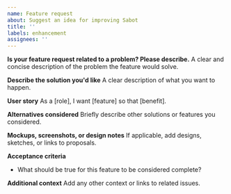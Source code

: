 ```yaml
---
name: Feature request
about: Suggest an idea for improving Sabot
title: ''
labels: enhancement
assignees: ''
---
```


**Is your feature request related to a problem? Please describe.**
A clear and concise description of the problem the feature would solve.

**Describe the solution you'd like**
A clear description of what you want to happen.

**User story**
As a [role], I want [feature] so that [benefit].

**Alternatives considered**
Briefly describe other solutions or features you considered.

**Mockups, screenshots, or design notes**
If applicable, add designs, sketches, or links to proposals.

**Acceptance criteria**

- What should be true for this feature to be considered complete?

**Additional context**
Add any other context or links to related issues.
